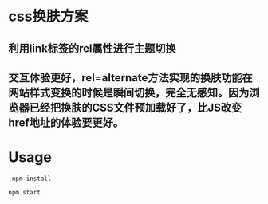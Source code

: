 # css换肤方案
## 利用link标签的rel属性进行主题切换
## 交互体验更好，rel=alternate方法实现的换肤功能在网站样式变换的时候是瞬间切换，完全无感知。因为浏览器已经把换肤的CSS文件预加载好了，比JS改变href地址的体验要更好。

# Usage

```
 npm install
```

```
npm start
```
